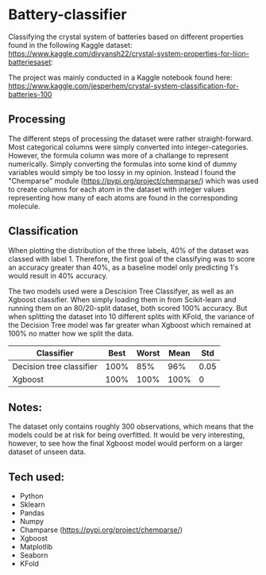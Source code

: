 # Battery-classifier
Classifying the crystal system of batteries based on different properties found in the following Kaggle dataset: https://www.kaggle.com/divyansh22/crystal-system-properties-for-liion-batteriesaset:

The project was mainly conducted in a Kaggle notebook found here: https://www.kaggle.com/jesperhem/crystal-system-classification-for-batteries-100

## Processing
The different steps of processing the dataset were rather straight-forward. Most categorical columns were simply converted into integer-categories. However, the formula column was more of a challange to represent numerically. Simply converting the formulas into some kind of dummy variables would simply be too lossy in my opinion. Instead I found the "Chemparse" module (https://pypi.org/project/chemparse/) which was used to create columns for each atom in the dataset with integer values representing how many of each atoms are found in the corresponding molecule.

## Classification
When plotting the distribution of the three labels, 40% of the dataset was classed with label 1. Therefore, the first goal of the classifying was to score an accuracy greater than 40%, as a baseline model only predicting 1's would result in 40% accuracy.

The two models used were a Descision Tree Classifyer, as well as an Xgboost classifier. When simply loading them in from Scikit-learn and running them on an 80/20-split dataset, both scored 100% accuracy. But when splitting the dataset into 10 different splits with KFold, the variance of the Decision Tree model was far greater whan Xgboost which remained at 100% no matter how we split the data.

|Classifier|Best|Worst|Mean|Std|
|----------|-----|-----|-------|-----|
|Decision tree classifier| 100% | 85% |96%|0.05
|Xgboost | 100% | 100% | 100% | 0 |

## Notes:
The dataset only contains roughly 300 observations, which means that the models could be at risk for being overfitted. It would be very interesting, however, to see how the final Xgboost model would perform on a larger dataset of unseen data.

## Tech used:
- Python
- Sklearn
- Pandas
- Numpy
- Champarse (https://pypi.org/project/chemparse/)
- Xgboost
- Matplotlib
- Seaborn
- KFold
